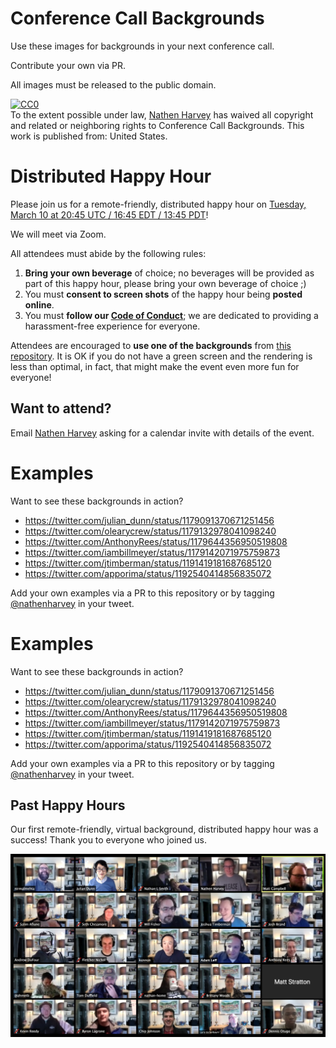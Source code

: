 # Conference Call Backgrounds

Use these images for backgrounds in your next conference call.

Contribute your own via PR.

All images must be released to the public domain.

<p xmlns:dct="http://purl.org/dc/terms/" xmlns:vcard="http://www.w3.org/2001/vcard-rdf/3.0#">
  <a rel="license"
     href="http://creativecommons.org/publicdomain/zero/1.0/">
    <img src="http://i.creativecommons.org/p/zero/1.0/88x31.png" style="border-style: none;" alt="CC0" />
  </a>
  <br />
  To the extent possible under law,
  <a rel="dct:publisher"
     href="https://github.com/nathenharvey/zoom-backgrounds">
    <span property="dct:title">Nathen Harvey</span></a>
  has waived all copyright and related or neighboring rights to
  <span property="dct:title">Conference Call Backgrounds</span>.
This work is published from:
<span property="vcard:Country" datatype="dct:ISO3166"
      content="US" about="https://github.com/nathenharvey/zoom-backgrounds">
  United States</span>.
</p>

# Distributed Happy Hour

Please join us for a remote-friendly, distributed happy hour on [Tuesday, March 10 at 20:45 UTC / 16:45 EDT / 13:45 PDT](https://everytimezone.com/s/8e8615ab)!

We will meet via Zoom.

All attendees must abide by the following rules:

1.  **Bring your own beverage** of choice; no beverages will be provided as part of this happy hour, please bring your own beverage of choice ;)
2.  You must **consent to screen shots** of the happy hour being **posted online**.
3.  You must **follow our [Code of Conduct](https://github.com/nathenharvey/conference-call-backgrounds/blob/master/CONDUCT.md)**; we are dedicated to providing a harassment-free experience for everyone.

Attendees are encouraged to **use one of the backgrounds** from [this repository](https://github.com/nathenharvey/conference-call-backgrounds).  It is OK if you do not have a green screen and the rendering is less than optimal, in fact, that might make the event even more fun for everyone!


## Want to attend?

Email [Nathen Harvey](mailto:nathen.harvey@gmail.com?Subject=Distributed-Happy-Hour) asking for a calendar invite with details of the event.

# Examples

Want to see these backgrounds in action?

* https://twitter.com/julian_dunn/status/1179091370671251456
* https://twitter.com/olearycrew/status/1179132978041098240
* https://twitter.com/AnthonyRees/status/1179644356950519808
* https://twitter.com/iambillmeyer/status/1179142071975759873
* https://twitter.com/jtimberman/status/1191419181687685120
* https://twitter.com/apporima/status/1192540414856835072

Add your own examples via a PR to this repository or by tagging [@nathenharvey](https://twitter.com/nathenharvey) in your tweet.

# Examples

Want to see these backgrounds in action?

* https://twitter.com/julian_dunn/status/1179091370671251456
* https://twitter.com/olearycrew/status/1179132978041098240
* https://twitter.com/AnthonyRees/status/1179644356950519808
* https://twitter.com/iambillmeyer/status/1179142071975759873
* https://twitter.com/jtimberman/status/1191419181687685120
* https://twitter.com/apporima/status/1192540414856835072

Add your own examples via a PR to this repository or by tagging [@nathenharvey](https://twitter.com/nathenharvey) in your tweet.

## Past Happy Hours

Our first remote-friendly, virtual background, distributed happy hour was a success!  Thank you to everyone who joined us.

![Screen Shot of Happy Hour](virtual-background-distributed-happy-hour.jpeg)
